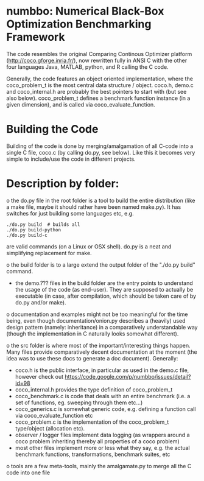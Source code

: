 # numbbo: Numerical Black-Box Optimization Benchmarking Framework 

The code resembles the original Comparing Continous Optimizer platform (http://coco.gforge.inria.fr/),
now rewritten fully in ANSI C with the other four languages Java, MATLAB, python, and R calling the C code.

Generally, the code features an object oriented implementation, where the coco_problem_t is the most central
data structure / object. coco.h, demo.c and coco_internal.h are probably the best pointers to start with
(but see also below). coco_problem_t defines a benchmark function instance (in a given dimension), and is 
called via coco_evaluate_function.

# Building the Code
Building of the code is done by merging/amalgamation of all C-code into a single C file, coco.c (by calling
do.py, see below). Like this it becomes very simple to include/use the code in different projects.

# Description by folder:

o the do.py file in the root folder is a tool to build the entire distribution (like a make file, maybe it
should rather have been named make.py). It has switches for just building some languages etc, e.g.

    ./do.py build  # builds all
    ./do.py build-python
    ./do.py build-c

are valid commands (on a Linux or OSX shell). do.py is a neat and simplifying replacement for make.

o the build folder is to a large extend the output folder of the "./do.py build" command.
   - the demo.??? files in the build folder are the entry points to understand the usage of the code (as
     end-user). They are supposed to actually be executable (in case, after compilation, which should be
     taken care of by do.py and/or make). 

o documentation and examples might not be too meaningful for the time being, even though
  documentation/onion.py describes a (heavily) used design pattern (namely: inheritance) in a
  comparatively understandable way (though the implementation in C naturally looks somewhat different).  

o the src folder is where most of the important/interesting things happen. Many files provide
  comparatively decent documentation at the moment (the idea was to use these docs to generate a doc
  document). Generally:
  - coco.h is the public interface, in particular as used in the demo.c file, however check out
       https://code.google.com/p/numbbo/issues/detail?id=98
  - coco_internal.h provides the type definition of coco_problem_t
  - coco_benchmark.c is code that deals with an entire benchmark (i.e. a set of functions, eg. sweeping 
    through them etc...)
  - coco_generics.c is somewhat generic code, e.g. defining a function call via coco_evaluate_function etc
  - coco_problem.c is the implementation of the coco_problem_t type/object (allocation etc).
  - observer / logger files implement data logging (as wrappers around a coco problem inheriting thereby 
    all properties of a coco problem)
  - most other files implement more or less what they say, e.g. the actual benchmark functions, 
    transformations, benchmark suites, etc

o tools are a few meta-tools, mainly the amalgamate.py to merge all the C code into one file
